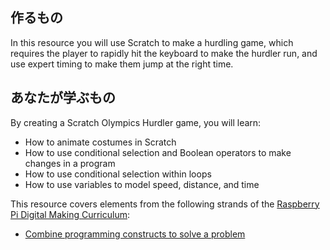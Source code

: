 ## 作るもの

In this resource you will use Scratch to make a hurdling game, which requires the player to rapidly hit the keyboard to make the hurdler run, and use expert timing to make them jump at the right time.

## あなたが学ぶもの

By creating a Scratch Olympics Hurdler game, you will learn:

- How to animate costumes in Scratch
- How to use conditional selection and Boolean operators to make changes in a program
- How to use conditional selection within loops
- How to use variables to model speed, distance, and time

This resource covers elements from the following strands of the [Raspberry Pi Digital Making Curriculum](https://www.raspberrypi.org/curriculum/):

- [Combine programming constructs to solve a problem](https://www.raspberrypi.org/curriculum/programming/builder)